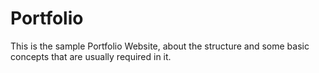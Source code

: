 # Portfolio
This is the sample Portfolio Website, about the structure and some basic concepts that are usually required in it.
